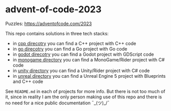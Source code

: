 # advent-of-code-2023

Puzzles: https://adventofcode.com/2023

This repo contains solutions in three tech stacks:

- in [cpp direcotry](cpp/) you can find a C++ project with C++ code
- in [go direcotry](go/) you can find a Go project with Go code
- in [godot direcotry](godot/) you can find a Godot project with GDScript code
- in [monogame directory](monogame/) you can find a MonoGame/Rider project with C# code
- in [unity directory](unity/) you can find a Unity/Rider project with C# code
- in [unreal directory](unreal/) you can find a Unreal Engine 5 project with Blueprints and C++ code

See `README.md` in each of projects for more info. But there is not too much of it, since in reality I am the only person making use of this repo and there is no need for a nice public documentation ¯\_(ツ)_/¯
